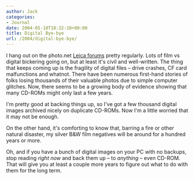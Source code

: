 ```yaml
---
author: Jack
categories:
- Journal
date: 2004-05-10T18:32:10+00:00
title: Digital Bye-bye
url: /2004/digital-bye-bye/
---
```


I hang out on the photo.net [Leica forums][1] pretty regularly. Lots of film vs digital bickering going on, but at least it's civil and well-written. The thing that keeps coming up is the fragility of digital files &#8211; drive crashes, CF card malfunctions and whatnot. There have been numerous first-hand stories of folks losing thousands of their valuable photos due to simple computer glitches. Now, there seems to be a growing body of evidence showing that many CD-ROMs might only last a few years.

I'm pretty good at backing things up, so I've got a few thousand digital images archived nicely on duplicate CD-ROMs. Now I'm a little worried that it may not be enough.

On the other hand, it's comforting to know that, barring a fire or other natural disaster, my silver B&W film negatives will be around for a hundred years or more.

Oh, and if you have a bunch of digital images on your PC with no backups, stop reading _right now_ and back them up &#8211; to _anything_ &#8211; even CD-ROM. That will give you at least a couple more years to figure out what to do with them for the long term.

 [1]: http://www.photo.net/bboard/forum?topic_id=1548